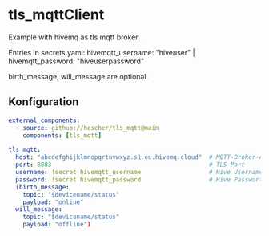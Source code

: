 # tls_mqttClient

Example with hivemq as tls mqtt broker.

Entries in secrets.yaml: hivemqtt_username: "hiveuser" | hivemqtt_password: "hiveuserpassword"

birth_message, will_message are optional.

## Konfiguration
```yaml
external_components:
  - source: github://hescher/tls_mqtt@main
    components: [tls_mqtt]

tls_mqtt:
  host: "abcdefghijklmnopqrtuvwxyz.s1.eu.hivemq.cloud"  # MQTT-Broker-Adresse
  port: 8883                                            # TLS-Port
  username: !secret hivemqtt_username                   # Hive Username
  password: !secret hivemqtt_password                   # Hive Passwort
  (birth_message:
    topic: "$devicename/status"
    payload: "online"
  will_message:
    topic: "$devicename/status"
    payload: "offline")
